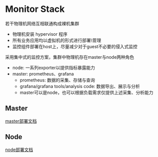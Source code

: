 # Monitor Stack

若干物理机网络互相联通构成裸机集群
- 物理机安装 hypervisor 程序
- 所有业务应用均以虚拟机的形式进行部署\管理
- 监控组件部署在host上，尽量减少对于guest不必要的侵入式监控

采用集中式的监控方案，集群中物理机存在master与node两种角色
- node: 一系列exporter以提供指标暴露能力
- master: prometheus、grafana
  - prometheus: 数据的采集、存储与查询
  - grafana/grafana tools/analysis code: 数据导出、展示与分析
  - master可以是node，也可以根据负载需求仅提供上述采集、分析能力

## Master

[master部署文档](master/README.md)

## Node

[node部署文档](node/README.md)